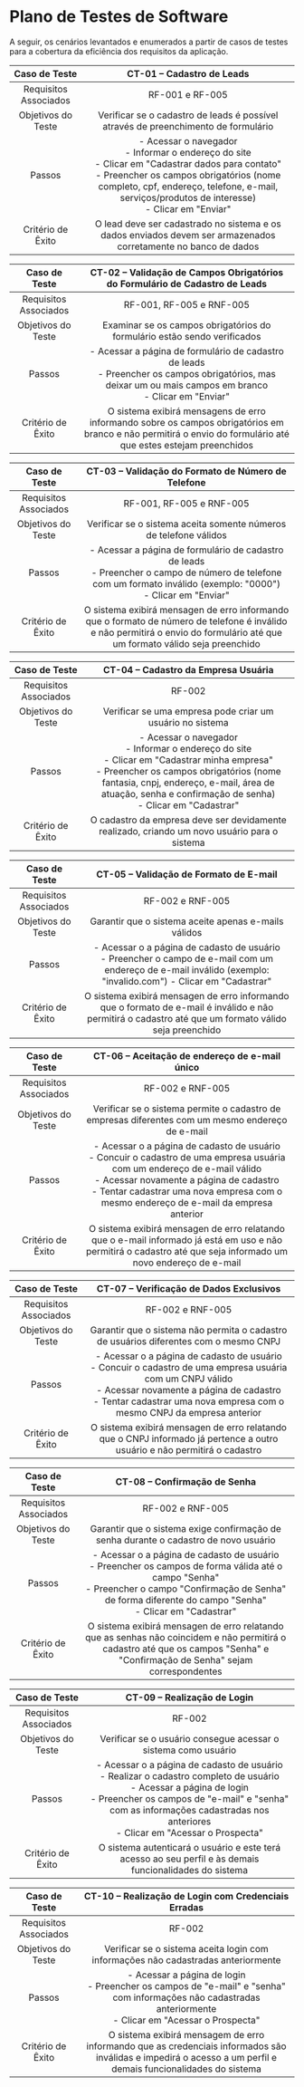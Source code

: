 # Plano de Testes de Software

A seguir, os cenários levantados e enumerados a partir de casos de testes para a cobertura da eficiência dos requisitos da aplicação.
 
| **Caso de Teste** 	| **CT-01 – Cadastro de Leads** 	|
|:---:	|:---:	|
|	Requisitos Associados 	| RF-001 e RF-005 |
|Objetivos do Teste| Verificar se o cadastro de leads é possível através de preenchimento de formulário |
| Passos 	| - Acessar o navegador <br> - Informar o endereço do site <br> - Clicar em "Cadastrar dados para contato" <br> - Preencher os campos obrigatórios (nome completo, cpf, endereço, telefone, e-mail, serviços/produtos de interesse) <br> - Clicar em "Enviar"|
|Critério de Êxito | O lead deve ser cadastrado no sistema e os dados enviados devem ser armazenados corretamente no banco de dados |


| Caso de Teste 	| CT-02 – Validação de Campos Obrigatórios do Formulário de Cadastro de Leads	|
|:---:	|:---:	|
|Requisitos Associados |RF-001, RF-005 e RNF-005|
| Objetivos do Teste 	| Examinar se os campos obrigatórios do formulário estão sendo verificados |
| Passos 	| - Acessar a página de formulário de cadastro de leads <br> - Preencher os campos obrigatórios, mas deixar um ou mais campos em branco <br> - Clicar em "Enviar" |
|Critério de Êxito | O sistema exibirá mensagens de erro informando sobre os campos obrigatórios em branco e não permitirá o envio do formulário até que estes estejam preenchidos|


| Caso de Teste 	| CT-03 – Validação do Formato de Número de Telefone |
|:---:	|:---:	|
|Requisitos Associados |RF-001, RF-005 e RNF-005|
| Objetivos do Teste 	| Verificar se o sistema aceita somente números de telefone válidos |
| Passos 	| - Acessar a página de formulário de cadastro de leads <br> - Preencher o campo de número de telefone com um formato inválido (exemplo: "0000") <br> - Clicar em "Enviar" |
|Critério de Êxito | O sistema exibirá mensagen de erro informando que o formato de número de telefone é inválido e não permitirá o envio do formulário até que um formato válido seja preenchido|


| Caso de Teste 	| CT-04 – Cadastro da Empresa Usuária |
|:---:	|:---:	|
|Requisitos Associados |RF-002|
| Objetivos do Teste 	| Verificar se uma empresa pode criar um usuário no sistema |
| Passos 	| - Acessar o navegador <br> - Informar o endereço do site <br> - Clicar em "Cadastrar minha empresa" <br> - Preencher os campos obrigatórios (nome fantasia, cnpj, endereço, e-mail, área de atuação, senha e confirmação de senha) <br> - Clicar em "Cadastrar" |
|Critério de Êxito | O cadastro da empresa deve ser devidamente realizado, criando um novo usuário para o sistema|


| Caso de Teste 	| CT-05 – Validação de Formato de E-mail |
|:---:	|:---:	|
|Requisitos Associados |RF-002 e RNF-005|
| Objetivos do Teste 	| Garantir que o sistema aceite apenas e-mails válidos |
| Passos 	| - Acessar o a página de cadasto de usuário <br> -	Preencher o campo de e-mail com um endereço de e-mail inválido (exemplo: "invalido.com") - Clicar em "Cadastrar" |
|Critério de Êxito | O sistema exibirá mensagen de erro informando que o formato de e-mail é inválido e não permitirá o cadastro até que um formato válido seja preenchido|

| Caso de Teste 	| CT-06 – Aceitação de endereço de e-mail único |
|:---:	|:---:	|
|Requisitos Associados |RF-002 e RNF-005|
| Objetivos do Teste 	| Verificar se o sistema permite o cadastro de empresas diferentes com um mesmo endereço de e-mail |
| Passos 	| - Acessar o a página de cadasto de usuário <br> - Concuir o cadastro de uma empresa usuária com um endereço de e-mail válido <br> - Acessar novamente a página de cadastro <br> - Tentar cadastrar uma nova empresa com o mesmo endereço de e-mail da empresa anterior |
|Critério de Êxito | O sistema exibirá mensagen de erro relatando que o e-mail informado já está em uso e não permitirá o cadastro até que seja informado um novo endereço de e-mail |

| Caso de Teste 	| CT-07 – Verificação de Dados Exclusivos |
|:---:	|:---:	|
|Requisitos Associados |RF-002 e RNF-005|
| Objetivos do Teste 	| Garantir que o sistema não permita o cadastro de usuários diferentes com o mesmo CNPJ |
| Passos 	| - Acessar o a página de cadasto de usuário <br> - Concuir o cadastro de uma empresa usuária com um CNPJ válido <br> - Acessar novamente a página de cadastro <br> - Tentar cadastrar uma nova empresa com o mesmo CNPJ da empresa anterior |
|Critério de Êxito | O sistema exibirá mensagen de erro relatando que o CNPJ informado já pertence a outro usuário e não permitirá o cadastro |

| Caso de Teste 	| CT-08 – Confirmação de Senha |
|:---:	|:---:	|
|Requisitos Associados |RF-002 e RNF-005|
| Objetivos do Teste 	| Garantir que o sistema exige confirmação de senha durante o cadastro de novo usuário |
| Passos 	| - Acessar o a página de cadasto de usuário <br> - Preencher os campos de forma válida até o campo "Senha" <br> - Preencher o campo "Confirmação de Senha" de forma diferente do campo "Senha" <br> - Clicar em "Cadastrar" |
|Critério de Êxito | O sistema exibirá mensagen de erro relatando que as senhas não coincidem e não permitirá o cadastro até que os campos "Senha" e "Confirmação de Senha" sejam correspondentes|
 
| Caso de Teste 	| CT-09 – Realização de Login |
|:---:	|:---:	|
|Requisitos Associados |RF-002|
| Objetivos do Teste 	| Verificar se o usuário consegue acessar o sistema como usuário|
| Passos 	| - Acessar o a página de cadasto de usuário <br> - Realizar o cadastro completo de usuário <br> - Acessar a página de login <br> - Preencher os campos de "e-mail" e "senha" com as informações cadastradas nos anteriores <br> - Clicar em "Acessar o Prospecta" |
|Critério de Êxito | O sistema autenticará o usuário e este terá acesso ao seu perfil e às demais funcionalidades do sistema|

| Caso de Teste 	| CT-10 – Realização de Login com Credenciais Erradas |
|:---:	|:---:	|
|Requisitos Associados |RF-002|
| Objetivos do Teste 	| Verificar se o sistema aceita login com informações não cadastradas anteriormente|
| Passos 	| - Acessar a página de login <br> - Preencher os campos de "e-mail" e "senha" com informações não cadastradas anteriormente <br> - Clicar em "Acessar o Prospecta" |
|Critério de Êxito | O sistema exibirá mensagem de erro informando que as credenciais informados são inválidas e impedirá o acesso a um perfil e demais funcionalidades do sistema|




